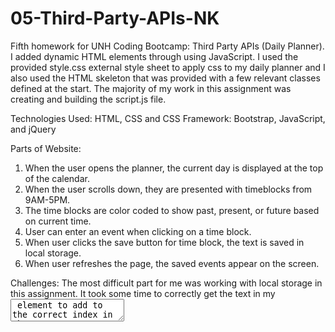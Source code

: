 # 05-Third-Party-APIs-NK

Fifth homework for UNH Coding Bootcamp: Third Party APIs (Daily Planner).  I added dynamic HTML elements through using JavaScript.  I used the provided style.css external style sheet to apply css to my daily planner and I also used the HTML skeleton that was provided with a few relevant classes defined at the start.  The majority of my work in this assignment was creating and building the script.js file.

Technologies Used:
HTML, CSS and CSS Framework: Bootstrap, JavaScript, and jQuery

Parts of Website: 
1. When the user opens the planner, the current day is displayed at the top of the calendar.
2. When the user scrolls down, they are presented with timeblocks from 9AM-5PM.
3. The time blocks are color coded to show past, present, or future based on current time.
4. User can enter an event when clicking on a time block. 
5. When user clicks the save button for time block, the text is saved in local storage.
6. When user refreshes the page, the saved events appear on the screen.

Challenges: The most difficult part for me was working with local storage in this assignment.  It took some time to correctly get the text in my <textarea> element to add to the correct index in the array, store that array in local storage, then display text back on screen (in correct order!). After some study groups and console logs, the daily planner works. 

Here is the link to my application: [View my Daily Planner](https://nkleinmann.github.io/05-Third-Party-APIs-NK/)

Screenshots of Website:
![Screen Shot 2020-07-25 at 7 56 20 PM](https://user-images.githubusercontent.com/65608809/88468403-0c5a5000-ceb1-11ea-9c0b-a3c7c2aba787.png)
![1](https://user-images.githubusercontent.com/65608809/90304269-0ccc8200-de84-11ea-99cd-7cb2e3f215ae.jpg)

Contact info: nekleinmann@gmail.com
